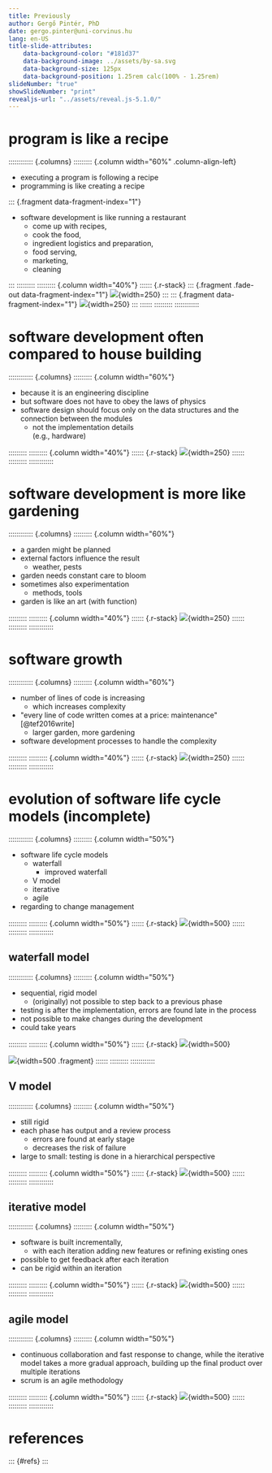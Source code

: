 ```yaml
---
title: Previously 
author: Gergő Pintér, PhD
date: gergo.pinter@uni-corvinus.hu
lang: en-US
title-slide-attributes:
    data-background-color: "#181d37"
    data-background-image: ../assets/by-sa.svg
    data-background-size: 125px
    data-background-position: 1.25rem calc(100% - 1.25rem)
slideNumber: "true"
showSlideNumber: "print"
revealjs-url: "../assets/reveal.js-5.1.0/"
---
```


# program is like a recipe

:::::::::::: {.columns}
::::::::: {.column width="60%" .column-align-left}
- executing a program is following a recipe
- programming is like creating a recipe

::: {.fragment data-fragment-index="1"}
- software development is like running a restaurant
    - come up with recipes,
    - cook the food,
    - ingredient logistics and preparation,
    - food serving,
    - marketing,
    - cleaning

:::
:::::::::
::::::::: {.column width="40%"}
:::::: {.r-stack}
::: {.fragment .fade-out data-fragment-index="1"}
![](figures/publicdomainvectors/a-cook-is-preparing-a-meal-publicdomainvectors.org.svg){width=250}
:::
::: {.fragment data-fragment-index="1"}
![](figures/publicdomainvectors/restaurant-table-publicdomainvectors.org.svg){width=250}
:::
::::::
:::::::::
::::::::::::

# software development often compared to house building

:::::::::::: {.columns}
::::::::: {.column width="60%"}
- because it is an engineering discipline
- but software does not have to obey the laws of physics
- software design should focus only on the data structures and the connection between the modules
    - not the implementation details<br>(e.g., hardware)

:::::::::
::::::::: {.column width="40%"}
:::::: {.r-stack}
![](figures/publicdomainvectors/architect-engineer-developing-a-construction-of-house.svg){width=250}
::::::
:::::::::
::::::::::::

# software development is more like gardening

:::::::::::: {.columns}
::::::::: {.column width="60%"}
- a garden might be planned
- external factors influence the result
    - weather, pests
- garden needs constant care to bloom
- sometimes also experimentation
    - methods, tools
- garden is like an art (with function)

:::::::::
::::::::: {.column width="40%"}
:::::: {.r-stack}
![](figures/publicdomainvectors/gardener-watering-with-a-hose.svg){width=250}
::::::
:::::::::
::::::::::::

# software growth

:::::::::::: {.columns}
::::::::: {.column width="60%"}
- number of lines of code is increasing
    - which increases complexity
- "every line of code written comes at a price: maintenance" [@tef2016write]
    - larger garden, more gardening
- software development processes to handle the complexity

:::::::::
::::::::: {.column width="40%"}
:::::: {.r-stack}
![](figures/publicdomainvectors/idea-of-success-achievement.svg){width=250}
::::::
:::::::::
::::::::::::

# evolution of software life cycle models (incomplete)

:::::::::::: {.columns}
::::::::: {.column width="50%"}
- software life cycle models 
    - waterfall
        - improved waterfall
    - V model
    - iterative
    - agile
- regarding to change management

:::::::::
::::::::: {.column width="50%"}
:::::: {.r-stack}
![](figures/publicdomainvectors/mobile-phones-evolution.svg){width=500}
::::::
:::::::::
::::::::::::

## waterfall model

:::::::::::: {.columns}
::::::::: {.column width="50%"}
- sequential, rigid model
    - (originally) not possible to step back to a previous phase
- testing is after the implementation, errors are found late in the process
- not possible to make changes during the development
- could take years

:::::::::
::::::::: {.column width="50%"}
:::::: {.r-stack}
![](figures/waterfall.svg){width=500}

![](figures/waterfall_modified.svg){width=500 .fragment}
::::::
:::::::::
::::::::::::

## V model

:::::::::::: {.columns}
::::::::: {.column width="50%"}
- still rigid
- each phase has output and a review process
    - errors are found at early stage
    - decreases the risk of failure
- large to small: testing is done in a hierarchical perspective

:::::::::
::::::::: {.column width="50%"}
:::::: {.r-stack}
![](figures/v_model.drawio.svg){width=500}
::::::
:::::::::
::::::::::::

## iterative model

:::::::::::: {.columns}
::::::::: {.column width="50%"}
- software is built incrementally,
    - with each iteration adding new features or refining existing ones
- possible to get feedback after each iteration
- can be rigid within an iteration

:::::::::
::::::::: {.column width="50%"}
:::::: {.r-stack}
![](figures/iterative.drawio.svg){width=500}
::::::
:::::::::
::::::::::::

## agile model

:::::::::::: {.columns}
::::::::: {.column width="50%"}
- continuous collaboration and fast response to change, while the iterative model takes a more gradual approach, building up the final product over multiple iterations
- scrum is an agile methodology

:::::::::
::::::::: {.column width="50%"}
:::::: {.r-stack}
![](figures/agile.drawio.svg){width=500}
::::::
:::::::::
::::::::::::


# references

::: {#refs}
:::
